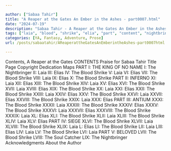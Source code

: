 ```yaml
---

author: ["Sabaa Tahir"]
title: "A Reaper at the Gates An Ember in the Ashes - part0007.html"
date: "2024-07-19"
description: "Sabaa Tahir - A Reaper at the Gates An Ember in the Ashes"
tags: ["laia", "blood", "shrike", "elia", "part", "content", "nightbringer", "ii", "iii", "iv", "v", "reaper", "gate", "praise", "sabaa", "tahir", "title", "page", "copyright", "dedication", "map", "king", "name", "vi", "vii"]
categories: [YA, Fantasy, Adventure, Prose]
url: /posts/sabaatahir/AReaperattheGatesAnEmberintheAshes-part0007html

---
```



Contents, A Reaper at the Gates
CONTENTS
Praise for Sabaa Tahir
Title Page
Copyright
Dedication
Maps
PART I: THE KING OF NO NAME
I: The Nightbringer
II: Laia
III: Elias
IV: The Blood Shrike
V: Laia
VI: Elias
VII: The Blood Shrike
VIII: Laia
IX: Elias
X: The Blood Shrike
PART II: INFERNO
XI: Laia
XII: Elias
XIII: The Blood Shrike
XIV: Laia
XV: Elias
XVI: The Blood Shrike
XVII: Laia
XVIII: Elias
XIX: The Blood Shrike
XX: Laia
XXI: Elias
XXII: The Blood Shrike
XXIII: Laia
XXIV: Elias
XXV: The Blood Shrike
XXVI: Laia
XXVII: Elias
XXVIII: The Blood Shrike
XXIX: Laia
XXX: Elias
PART III: ANTIUM
XXXI: The Blood Shrike
XXXII: Laia
XXXIII: The Blood Shrike
XXXIV: Elias
XXXV: The Blood Shrike
XXXVI: Laia
XXXVII: Elias
XXXVIII: The Blood Shrike
XXXIX: Laia
XL: Elias
XLI: The Blood Shrike
XLII: Laia
XLIII: The Blood Shrike
XLIV: Laia
XLV: Elias
PART IV: SIEGE
XLVI: The Blood Shrike
XLVII: Laia
XLVIII: The Blood Shrike
XLIX: Laia
L: Elias
LI: The Blood Shrike
LII: Laia
LIII: Elias
LIV: Laia
LV: The Blood Shrike
LVI: Laia
PART V: BELOVED
LVII: The Blood Shrike
LVIII: The Soul Catcher
LIX: The Nightbringer
Acknowledgments
About the Author
